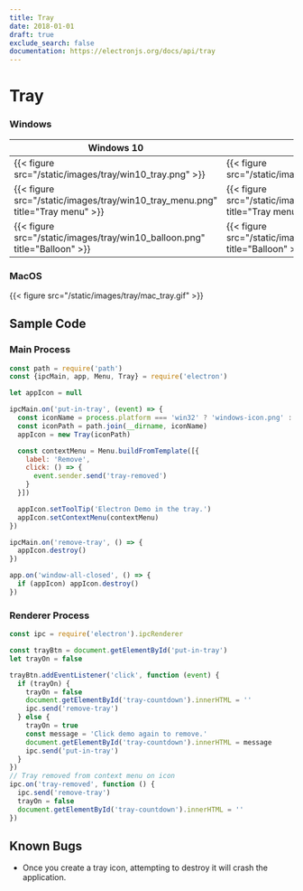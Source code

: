 ```yaml
---
title: Tray
date: 2018-01-01
draft: true
exclude_search: false
documentation: https://electronjs.org/docs/api/tray
---
```


# Tray

### Windows

Windows 10    | Windows 7
--------|------
{{< figure src="/static/images/tray/win10_tray.png" >}} | {{< figure src="/static/images/tray/win7_tray.png" >}}
{{< figure src="/static/images/tray/win10_tray_menu.png" title="Tray menu" >}} | {{< figure src="/static/images/tray/win7_tray_menu.png" title="Tray menu" >}}
{{< figure src="/static/images/tray/win10_balloon.png" title="Balloon" >}} | {{< figure src="/static/images/tray/win7_balloon.png" title="Balloon" >}}

### MacOS


{{< figure src="/static/images/tray/mac_tray.gif" >}}


## Sample Code

### Main Process

```javascript
const path = require('path')
const {ipcMain, app, Menu, Tray} = require('electron')

let appIcon = null

ipcMain.on('put-in-tray', (event) => {
  const iconName = process.platform === 'win32' ? 'windows-icon.png' : 'iconTemplate.png'
  const iconPath = path.join(__dirname, iconName)
  appIcon = new Tray(iconPath)

  const contextMenu = Menu.buildFromTemplate([{
    label: 'Remove',
    click: () => {
      event.sender.send('tray-removed')
    }
  }])

  appIcon.setToolTip('Electron Demo in the tray.')
  appIcon.setContextMenu(contextMenu)
})

ipcMain.on('remove-tray', () => {
  appIcon.destroy()
})

app.on('window-all-closed', () => {
  if (appIcon) appIcon.destroy()
})
```

### Renderer Process

```javascript
const ipc = require('electron').ipcRenderer

const trayBtn = document.getElementById('put-in-tray')
let trayOn = false

trayBtn.addEventListener('click', function (event) {
  if (trayOn) {
    trayOn = false
    document.getElementById('tray-countdown').innerHTML = ''
    ipc.send('remove-tray')
  } else {
    trayOn = true
    const message = 'Click demo again to remove.'
    document.getElementById('tray-countdown').innerHTML = message
    ipc.send('put-in-tray')
  }
})
// Tray removed from context menu on icon
ipc.on('tray-removed', function () {
  ipc.send('remove-tray')
  trayOn = false
  document.getElementById('tray-countdown').innerHTML = ''
})
```

## Known Bugs

* Once you create a tray icon, attempting to destroy it will crash the application.
